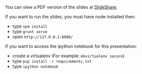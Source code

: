 You can view a PDF version of the slides at
[SlideShare](http://www.slideshare.net/jamdatadude/sql-alchemy-core-an-introduction).

If you want to run the slides, you must have node installed then:
* type ``npm install``
* type ``grunt serve``
* open ``http://127.0.0.1:8000/``

If you want to access the ipython notebook for this presentation:
* create a virtualenv (For example: ``mkvirtualenv sacore``)
* type ``pip install -r requirements.txt``
* type ``ipython notebook``
